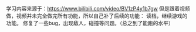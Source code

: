 学习内容来源于：https://www.bilibili.com/video/BV1zP4y1b7gw
但是跟着视频做，视频并未完全做完所有功能，所以自己补了后续的功能：
读档，继续游戏的功能。
修复了一些bug，出现敌人，碰撞等问题。（总之到了能跑的水平）
